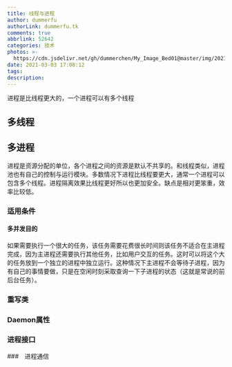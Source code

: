 ```yaml
---
title: 线程与进程
author: dummerfu
authorLink: dummerfu.tk
comments: true
abbrlink: 52642
categories: 技术
photos: >-
  https://cdn.jsdelivr.net/gh/dummerchen/My_Image_Bed01@master/img/20210125233756.jpg
date: 2021-03-03 17:08:12
tags:
description:
---
```








<div class="tip warning">进程是比线程更大的，一个进程可以有多个线程</div>

## 多线程

## 多进程

进程是资源分配的单位，各个进程之间的资源是默认不共享的。和线程类似，进程池也有自己的控制与运行模块。多数情况下进程比线程要更大，通常一个进程可以包含多个线程。进程隔离效果比线程更好所以也更加安全。缺点是相对更笨重，效率比较低。

### 适用条件

#### 多并发目的

如果需要执行一个很大的任务，该任务需要花费很长时间则该任务不适合在主进程完成，因为主进程还需要执行其他任务，比如用户交互的任务。这时可以将这个大的任务放到一个独立的进程中独立运行。这种情况下主进程不会等待子进程，因为有自己的事情要做，只是在空闲时刻采取查询一下子进程的状态（这就是常说的前后台任务）。

### 重写类

### Daemon属性

### 进程接口

###　进程通信

